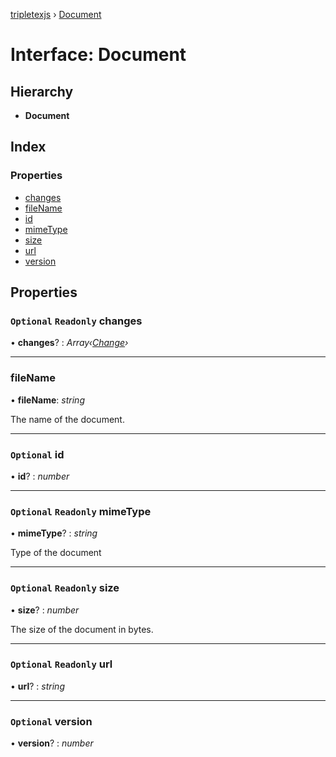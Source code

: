 [tripletexjs](../README.md) › [Document](document.md)

# Interface: Document

## Hierarchy

* **Document**

## Index

### Properties

* [changes](document.md#optional-readonly-changes)
* [fileName](document.md#filename)
* [id](document.md#optional-id)
* [mimeType](document.md#optional-readonly-mimetype)
* [size](document.md#optional-readonly-size)
* [url](document.md#optional-readonly-url)
* [version](document.md#optional-version)

## Properties

### `Optional` `Readonly` changes

• **changes**? : *Array‹[Change](../modules/change.md)›*

___

###  fileName

• **fileName**: *string*

The name of the document.

___

### `Optional` id

• **id**? : *number*

___

### `Optional` `Readonly` mimeType

• **mimeType**? : *string*

Type of the document

___

### `Optional` `Readonly` size

• **size**? : *number*

The size of the document in bytes.

___

### `Optional` `Readonly` url

• **url**? : *string*

___

### `Optional` version

• **version**? : *number*
